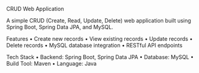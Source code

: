 CRUD Web Application

A simple CRUD (Create, Read, Update, Delete) web application built using Spring Boot, Spring Data JPA, and MySQL.

Features
	•	Create new records
	•	View existing records
	•	Update records
	•	Delete records
	•	MySQL database integration
	•	RESTful API endpoints

Tech Stack
	•	Backend: Spring Boot, Spring Data JPA
	•	Database: MySQL
	•	Build Tool: Maven
	•	Language: Java